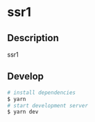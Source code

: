 # ssr1

## Description

ssr1

## Develop

```bash
# install dependencies
$ yarn
# start development server
$ yarn dev
```
